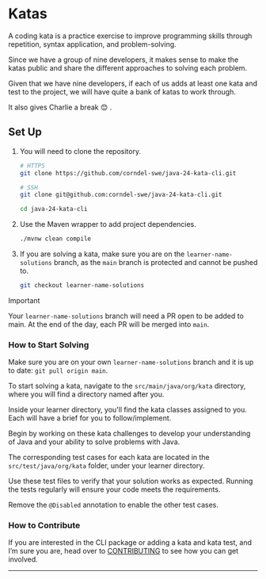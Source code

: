 # Katas

A coding kata is a practice exercise to improve programming skills through repetition, syntax application, and
problem-solving.

Since we have a group of nine developers, it makes sense to make the katas public and share the different approaches to
solving each problem.

Given that we have nine developers, if each of us adds at least one kata and test to the project, we will have quite a
bank of katas to work through.

It also gives Charlie a break :blush: .

## Set Up

1. You will need to clone the repository.

    ```bash
    # HTTPS
    git clone https://github.com/corndel-swe/java-24-kata-cli.git
    
    # SSH
    git clone git@github.com:corndel-swe/java-24-kata-cli.git
    
    cd java-24-kata-cli
    ```

2. Use the Maven wrapper to add project dependencies.

    ```bash
    ./mvnw clean compile
    ```

3. If you are solving a kata, make sure you are on the `learner-name-solutions` branch, as the `main` branch is protected and cannot
   be pushed to.

    ```bash
    git checkout learner-name-solutions
    ```

> [!IMPORTANT]  
> Your `learner-name-solutions` branch will need a PR open to be added to main. At the end of the day, each PR will be merged into
`main`.

### How to Start Solving

Make sure you are on your own `learner-name-solutions` branch and it is up to date: `git pull origin main`.

To start solving a kata, navigate to the `src/main/java/org/kata` directory, where you will find a directory named after
you.

Inside your learner directory, you'll find the kata classes assigned to you. Each will have a brief for you to
follow/implement.

Begin by working on these kata challenges to develop your understanding of Java and your ability to solve problems with
Java.

The corresponding test cases for each kata are located in the `src/test/java/org/kata` folder, under your learner
directory.

Use these test files to verify that your solution works as expected. Running the tests regularly will ensure your code
meets the requirements.

Remove the `@Disabled` annotation to enable the other test cases.

### How to Contribute

If you are interested in the CLI package or adding a kata and kata test, and I’m sure you are, head over
to [CONTRIBUTING](./CONTRIBUTING.md) to see how you can get involved.

---
